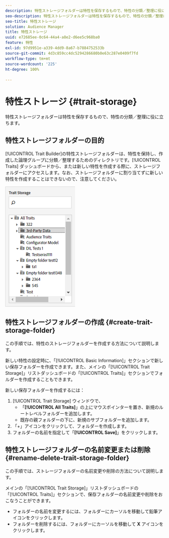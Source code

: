 ```yaml
---
description: 特性ストレージフォルダーは特性を保存するもので、特性の分類／整理に役に立ちます。
seo-description: 特性ストレージフォルダーは特性を保存するもので、特性の分類／整理に役に立ちます。
seo-title: 特性ストレージ
solution: Audience Manager
title: 特性ストレージ
uuid: e72685ee-0c64-44a4-a8e2-d6ee5c968ba0
feature: 特性
exl-id: 97d9951e-a339-4dd9-8a67-b7884752533b
source-git-commit: 4d3c859cc4dc5294286680b0e63c287e0409f7fd
workflow-type: tm+mt
source-wordcount: '225'
ht-degree: 100%

---
```


# 特性ストレージ {#trait-storage}

特性ストレージフォルダーは特性を保存するもので、特性の分類／整理に役に立ちます。

<!-- c_tb_storage.xml -->

## 特性ストレージフォルダーの目的

[!UICONTROL Trait Builder]の特性ストレージフォルダーは、特性を保持し、作成した論理グループに分類／整理するためのディレクトリです。[!UICONTROL Traits] ダッシュボードから、または新しい特性を作成する際に、ストレージフォルダーにアクセスします。なお、ストレージフォルダーに割り当てずに新しい特性を作成することはできないので、注意してください。

![](assets/tb_storage.png)

## 特性ストレージフォルダーの作成 {#create-trait-storage-folder}

この手順では、特性のストレージフォルダーを作成する方法について説明します。

<!-- t_tb_create_storage.xml -->

新しい特性の設定時に、「[!UICONTROL Basic Information]」セクションで新しい保存フォルダーを作成できます。また、メインの「[!UICONTROL Trait Storage]」リストダッシュボードの「[!UICONTROL Traits]」セクションでフォルダーを作成することもできます。

新しい保存フォルダーを作成するには：

1. [!UICONTROL Trait Storage] ウィンドウで、
   * 「**[!UICONTROL All Traits]**」の上にマウスポインターを置き、新規のルートレベルフォルダーを追加します。
   * 既存の親フォルダーの下に、新規のサブフォルダーを追加します。
1. 「+」アイコンをクリックして、フォルダーを作成します。
1. フォルダーの名前を指定して「**[!UICONTROL Save]**」をクリックします。

## 特性ストレージフォルダーの名前変更または削除 {#rename-delete-trait-storage-folder}

この手順では、ストレージフォルダーの名前変更や削除の方法について説明します。

<!-- t_tb_rename_delete_storage.xml -->

メインの「[!UICONTROL Trait Storage]」リストダッシュボードの「[!UICONTROL Traits]」セクションで、保存フォルダーの名前変更や削除をおこなうことができます。

* フォルダーの名前を変更するには、フォルダーにカーソルを移動して鉛筆アイコンをクリックします。
* フォルダーを削除するには、フォルダーにカーソルを移動して **X** アイコンをクリックします。
